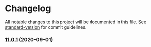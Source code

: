 # Changelog

All notable changes to this project will be documented in this file. See [standard-version](https://github.com/conventional-changelog/standard-version) for commit guidelines.

### [11.0.1](https://github.com/mojaloop/api-snippets/compare/v11.0.0...v11.0.1) (2020-09-01)
